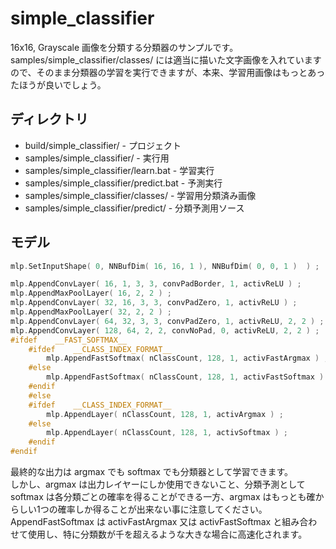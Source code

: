 ﻿# simple_classifier

16x16, Grayscale 画像を分類する分類器のサンプルです。  
samples/simple_classifier/classes/ には適当に描いた文字画像を入れていますので、そのまま分類器の学習を実行できますが、本来、学習用画像はもっとあったほうが良いでしょう。



## ディレクトリ

- build/simple_classifier/ - プロジェクト
- samples/simple_classifier/ - 実行用
- samples/simple_classifier/learn.bat - 学習実行
- samples/simple_classifier/predict.bat - 予測実行
- samples/simple_classifier/classes/ - 学習用分類済み画像
- samples/simple_classifier/predict/ - 分類予測用ソース


## モデル

```cpp
mlp.SetInputShape( 0, NNBufDim( 16, 16, 1 ), NNBufDim( 0, 0, 1 )  ) ;

mlp.AppendConvLayer( 16, 1, 3, 3, convPadBorder, 1, activReLU ) ;       // 16x16
mlp.AppendMaxPoolLayer( 16, 2, 2 ) ;                                    // 8x8
mlp.AppendConvLayer( 32, 16, 3, 3, convPadZero, 1, activReLU ) ;
mlp.AppendMaxPoolLayer( 32, 2, 2 ) ;                                    // 4x4
mlp.AppendConvLayer( 64, 32, 3, 3, convPadZero, 1, activReLU, 2, 2 ) ;  // 2x2
mlp.AppendConvLayer( 128, 64, 2, 2, convNoPad, 0, activReLU, 2, 2 ) ;   // 1x1
#ifdef    __FAST_SOFTMAX__
    #ifdef    __CLASS_INDEX_FORMAT__
        mlp.AppendFastSoftmax( nClassCount, 128, 1, activFastArgmax ) ;
    #else
        mlp.AppendFastSoftmax( nClassCount, 128, 1, activFastSoftmax ) ;
    #endif
    #else
    #ifdef    __CLASS_INDEX_FORMAT__
        mlp.AppendLayer( nClassCount, 128, 1, activArgmax ) ;
    #else
        mlp.AppendLayer( nClassCount, 128, 1, activSoftmax ) ;
    #endif
#endif

```

最終的な出力は argmax でも softmax でも分類器として学習できます。  
しかし、argmax は出力レイヤーにしか使用できないこと、分類予測として softmax は各分類ごとの確率を得ることができる一方、argmax はもっとも確からしい1つの確率しか得ることが出来ない事に注意してください。
AppendFastSoftmax は activFastArgmax 又は activFastSoftmax と組み合わせて使用し、特に分類数が千を超えるような大きな場合に高速化されます。

